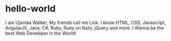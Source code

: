 # hello-world
I am Ujamaa Walker, My friends call me Link.
I know HTML, CSS, Javascript, AngularJS, Java, C#, Ruby, Ruby on Rails, jQuery and more.
I Wanna be the best Web Developer in the World!
